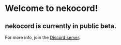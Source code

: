 # Welcome to nekocord!
## nekocord is currently in public beta.
For more info, join the [Discord server](https://discord.gg/vuKng9YVPn).
